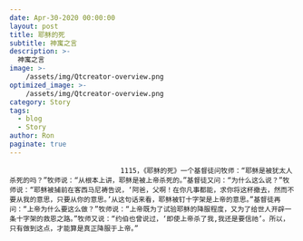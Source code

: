 ```yaml
---
date: Apr-30-2020 00:00:00
layout: post
title: 耶稣的死
subtitle: 神寓之言
description: >-
  神寓之言
image: >-
    /assets/img/Qtcreator-overview.png
optimized_image: >-
    /assets/img/Qtcreator-overview.png
category: Story
tags:
  - blog
  - Story
author: Ron
paginate: true
---
```


							　　1115，《耶稣的死》一个基督徒问牧师：“耶稣是被犹太人杀死的吗？”牧师说：“从根本上讲，耶稣是被上帝杀死的。”基督徒又问：“为什么这么说？”牧师说：“耶稣被捕前在客西马尼祷告说，‘阿爸，父啊！在你凡事都能，求你将这杯撤去，然而不要从我的意思，只要从你的意思。’从这句话来看，耶稣被钉十字架是上帝的意思。”基督徒再问：“上帝为什么要这么做？”牧师说：“上帝既为了试验耶稣的降服程度，又为了给世人开辟一条十字架的救恩之路。”牧师又说：“约伯也曾说过，‘即使上帝杀了我,我还是要信祂’。所以，只有做到这点，才能算是真正降服于上帝。”
							
							
						